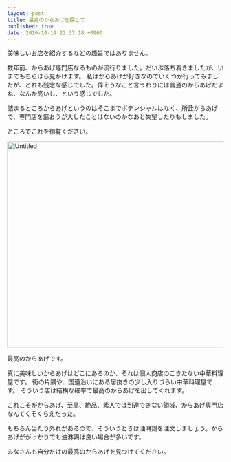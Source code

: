 ```yaml
---
layout: post
title: 最高のからあげを探して
published: true
date: 2016-10-19 22:37:18 +0900
---
```


美味しいお店を紹介するなどの趣旨ではありません。

数年前、からあげ専門店なるものが流行りました。だいぶ落ち着きましたが、いまでもちらほら見かけます。
私はからあげが好きなのでいくつか行ってみましたが、どれも残念な感じでした。偉そうなこと言うわりには普通のからあげだよね、なんか高いし、という感じでした。

詰まるところからあげというのはそこまでポテンシャルはなく、所詮からあげで、専門店を謳おうが大したことはないのかなあと失望したりもしました。

ところでこれを御覧ください。

<a data-flickr-embed="true"  href="https://www.flickr.com/photos/goto_fourteen/30427934225/in/dateposted-public/" title="Untitled"><img src="https://c2.staticflickr.com/6/5462/30427934225_c9f07e10cf_z.jpg" width="640" height="480" alt="Untitled"></a><script async src="//embedr.flickr.com/assets/client-code.js" charset="utf-8"></script>

最高のからあげです。

真に美味しいからあげはどこにあるのか、それは個人商店のこきたない中華料理屋です。
街の片隅や、国道沿いにある居抜きの少し入りづらい中華料理屋です。
そういう店は結構な確率で最高のからあげを出してくれます。

これこそがからあげ、至高、絶品、素人では到達できない領域、からあげ専門店なんてくそくらえだった。

もちろん当たり外れがあるので、そういうときは油淋鶏を注文しましょう。からあげががっかりでも油淋鶏は良い場合が多いです。

みなさんも自分だけの最高のからあげを見つけてください。
